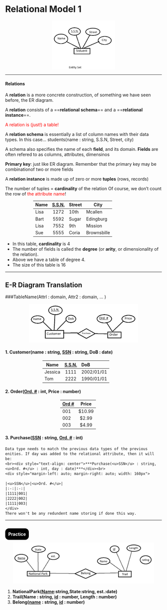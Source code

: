 # Relational Model 1

<div style="margin-left: auto; margin-right: auto; width: 40%"> 

![ERD](Images\RM1_1.png) </div>

---
#### Relations
A **relation** is a more concrete construction, of something we have seen
before, the ER diagram.

A **relation** consists of a ==**relational schema**== and a ==**relational instance**==.

<span style="color:red">A relation is (just!) a table!</span>

A **relation schema** is essentially a list of column names with their
data types. In this case…
students(name : string, S.S.N, Street, city)

A schema also specifies the name of each **field**, and its domain. **Fields** are often refered to as columns, attributes, dimensinos

**Primary key**: just like ER diagram. Remember that the primary key may be combinationof two or more fields

A **relation instance** is made up of zero or more **tuples** (rows, records)

The number of tuples = **cardinality** of the relation
Of course, we don’t count the row of <span style="color:red">the attribute name</span>!

<div style="margin-left: auto; margin-right: auto; width: 324px">

|Name|<u>S.S.N.</u>|Street|City|
|--|:-:|:-|--|
|Lisa|1272|10th|Mcallen|
|Bart|5592|Sugar|Edingburg|
|Lisa|7552|9th|Mission|
|Sue|5555|Coria|Brownsbille|
</div>

- In this table, **cardinality** is 4
- The number of fields is called the **degree** (or **arity**, or dimensionality of the relation).
- Above we have a table of degree 4.
- The size of this table is 16

---
## E-R Diagram Translation 
###TableName(Attrl : domain, Attr2 : domain, ... )
<div style="margin-left: auto; margin-right: auto; width: 70%"> 

![ERD](Images\RM1_2.png) </div>

#### 1. Customer(name : string, <u>SSN</u> : string, DoB : date)
<div style="margin-left: auto; margin-right: auto; width: 265px">

|Name|<u>S.S.N.</u>|DoB|
|--|:-:|:-|
|Jessica|1111|2002/01/01|
|Tom|2222|1990/01/01|
</div>

#### 2. Order(<u>Ord. #</u> : int, Price : number)
<div style="margin-left: auto; margin-right: auto; width: 150px">

|<u>Ord #</u>|Price|
|--|:-:|
|001|$10.99|
|002|$2.99|
|003|$4.99|
</div>

#### 3. Purchase(<u>SSN</u> : string, <u>Ord. #</u> : int)
    Data type needs to match the previous data types of the previous enities. If day was added to the relational attribute, then it will be:
    <br><div style="text-align: center">***Purchase(<u>SSN</u> : string, <u>Ord. #</u> : int, day : date)***</div><br>
    <div style="margin-left: auto; margin-right: auto; width: 160px">
    
    |<u>SSN</u>|<u>Ord. #</u>|
    |:-:|:-:|
    |1111|001|
    |2222|002|
    |1111|003|
    </div> 
    There won't be any redundent name storing if done this way.
--- 

#### <br><span style="Background-color: black;; color: white; padding: 10px; border-radius: 12px; margin: px"> Practice </span>
<div style="margin-left: auto; margin-right: auto; width: 90%"> 

![ERD](Images\RM1_3.png) </div>

1. **NationalPark(<u>Name</u>:string,State:string, est.:date)**
2. **Trail(Name : string, <u>id</u> : number, Length : number)**
3. **Belong(<u>name</u> : string, <u>id</u> : number)**
